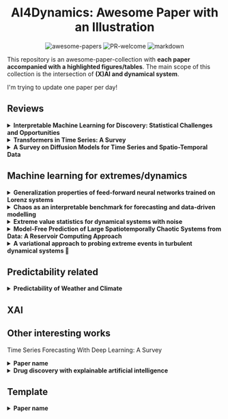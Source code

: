 <div align="center">

# AI4Dynamics: Awesome Paper with an Illustration

<a><img alt="awesome-papers" src="https://img.shields.io/badge/awesome-papers-green"></a>
<a><img alt="PR-welcome" src="https://img.shields.io/badge/PR-welcome-blue"></a>
<a><img alt="markdown" src="https://img.shields.io/badge/markdown-purple"></a>

</div>

This repository is an awesome-paper-collection with **each paper accompanied with a highlighted figures/tables**. The main scope of this collection is the intersection of **(X)AI and dynamical system**. 

I'm trying to update one paper per day!

## Reviews
<!----------------------------------------------------------------------->
<details>
<!-- Unfold text -->
  <summary><b>Interpretable Machine Learning for Discovery: Statistical Challenges and Opportunities</b></summary>
<!-- Tags -->
  <img alt="review" src="https://img.shields.io/badge/review-green">
  <img alt="xai" src="https://img.shields.io/badge/xai-red">  
<!-- Illustration -->
  <a><img alt="illustration" src="illustrations\Genevera2024.png"></a>
</details>
<!----------------------------------------------------------------------->

<!----------------------------------------------------------------------->
<details>
<!-- Unfold text -->
    <summary><b>Transformers in Time Series: A Survey</b></summary>
<!-- Tags -->
    <img alt="machine learning" src="https://img.shields.io/badge/machine_learning-blue">
    <img alt="review" src="https://img.shields.io/badge/review-green">
<!-- Illustration -->
    <a><img alt="illustration" src="illustrations\Qingsong2022_1.png"></a>
    <a><img alt="illustration" src="illustrations\Qingsong2022_2.png"></a>
</details>
<!----------------------------------------------------------------------->

<!----------------------------------------------------------------------->
<details>
<!-- Unfold text -->
    <summary><b>A Survey on Diffusion Models for Time Series and Spatio-Temporal Data</b></summary>
<!-- Tags -->
    <img alt="machine learning" src="https://img.shields.io/badge/machine_learning-blue">
    <img alt="review" src="https://img.shields.io/badge/review-green">
<!-- Illustration -->
    <a><img alt="illustration" src="illustrations\Yiyuan2024.png"></a>
</details>
<!----------------------------------------------------------------------->


## Machine learning for extremes/dynamics
<!----------------------------------------------------------------------->
<details>
<!-- Unfold text -->
    <summary><b>Generalization properties of feed-forward neural networks trained on Lorenz systems</b></summary>
<!-- Tags -->
    <img alt="dynamical system" src="https://img.shields.io/badge/dynamical_system-purple">
    <img alt="machine learning" src="https://img.shields.io/badge/machine_learning-blue">
    <img alt="analysis" src="https://img.shields.io/badge/analysis-yellow">
<!-- Illustration -->
    <a><img alt="illustration" src="illustrations\Sebastian2019.png"></a>
</details>
<!----------------------------------------------------------------------->

<!----------------------------------------------------------------------->
<details>
<!-- Unfold text -->
    <summary><b>Chaos as an interpretable benchmark for forecasting and data-driven modelling</b></summary>
    see also: <b>Model scale versus domain knowledge in statistical forecasting of chaotic systems</b>
<!-- Tags -->
    <img alt="dynamical system" src="https://img.shields.io/badge/dynamical_system-purple">
    <img alt="machine learning" src="https://img.shields.io/badge/machine_learning-blue">
    <img alt="dataset" src="https://img.shields.io/badge/dataset-darkred">
<!-- Illustration -->
    <a><img alt="illustration" src="illustrations\William2023.png"></a>
</details>
<!----------------------------------------------------------------------->

<!----------------------------------------------------------------------->
<details>
<!-- Unfold text -->
    <summary><b>Extreme value statistics for dynamical systems with noise</b></summary>
<!-- Tags -->
    <img alt="dynamical system" src="https://img.shields.io/badge/dynamical_system-purple">
    <img alt="method" src="https://img.shields.io/badge/method-orange">
    <img alt="extreme" src="https://img.shields.io/badge/extreme-lightseagreen">
<!-- Illustration -->
    <a><img alt="illustration" src="illustrations\davide2013.png"></a>
</details>
<!----------------------------------------------------------------------->

<!----------------------------------------------------------------------->
<details>
<!-- Unfold text -->
    <summary><b>Model-Free Prediction of Large Spatiotemporally Chaotic Systems from Data: A Reservoir Computing Approach</b></summary>
<!-- Tags -->
    <img alt="dynamical system" src="https://img.shields.io/badge/dynamical_system-purple">
    <img alt="machine learning" src="https://img.shields.io/badge/machine_learning-blue">
    <img alt="predictability" src="https://img.shields.io/badge/predictability-cadetblue">
<!-- Illustration -->
    <a><img alt="illustration" src="illustrations\Jaideep2018.png"></a>
</details>
<!----------------------------------------------------------------------->

<!----------------------------------------------------------------------->
<details>
<!-- Unfold text -->
    <summary><b>A variational approach to probing extreme events in turbulent dynamical systems &#128209</b></summary>
<!-- Tags -->
    <img alt="dynamical system" src="https://img.shields.io/badge/dynamical_system-purple">
    <img alt="extreme" src="https://img.shields.io/badge/extreme-lightseagreen">
<!-- Illustration -->
    <a><img alt="illustration" src="illustrations\Mohammad2017_1.png"></a>
    <a><img alt="illustration" src="illustrations\Mohammad2017_2.png"></a>
</details>
<!----------------------------------------------------------------------->

## Predictability related
<!----------------------------------------------------------------------->
<details>
<!-- Unfold text -->
    <summary><b>Predictability of Weather and Climate</b></summary>
<!-- Tags -->
    <img alt="dynamical system" src="https://img.shields.io/badge/dynamical_system-purple">
    <img alt="predictability" src="https://img.shields.io/badge/predictability-cadetblue">
<!-- Illustration -->
    <a><img alt="illustration" src="illustrations\Krishnamurthy2019.png"></a>
</details>
<!----------------------------------------------------------------------->

## XAI

## Other interesting works





Time Series Forecasting With Deep Learning: A Survey
<!----------------------------------------------------------------------->
<details>
<!-- Unfold text -->
    <summary><b>Paper name</b></summary>
<!-- Tags -->
    <img alt="dynamical system" src="https://img.shields.io/badge/dynamical_system-purple">
    <img alt="predictability" src="https://img.shields.io/badge/predictability-cadetblue">
<!-- Illustration -->
    <a><img alt="illustration" src="illustrations\Genevera2024.png"></a>
</details>
<!----------------------------------------------------------------------->













<!----------------------------------------------------------------------->
<details>
<!-- Unfold text -->
    <summary><b>Drug discovery with explainable artificial intelligence</b></summary>
<!-- Tags -->
    <img alt="xai" src="https://img.shields.io/badge/xai-red">
<!-- Illustration -->
    <a><img alt="illustration" src="illustrations\Genevera2024.png"></a>
</details>
<!----------------------------------------------------------------------->


## Template
<!----------------------------------------------------------------------->
<details>
<!-- Unfold text -->
    <summary><b>Paper name</b></summary>
<!-- Tags -->
    <img alt="dynamical system" src="https://img.shields.io/badge/dynamical_system-purple">
    <img alt="predictability" src="https://img.shields.io/badge/predictability-cadetblue">
<!-- Illustration -->
    <a><img alt="illustration" src="illustrations\Genevera2024.png"></a>
</details>
<!----------------------------------------------------------------------->



<!-- 
Bookmark: &#128209

## Taxonomy

![review](https://img.shields.io/badge/review-green)
<img alt="review" src="https://img.shields.io/badge/review-green">

![method](https://img.shields.io/badge/method-orange)
<img alt="method" src="https://img.shields.io/badge/method-orange">

![analysis](https://img.shields.io/badge/analysis-yellow)
<img alt="analysis" src="https://img.shields.io/badge/analysis-yellow">

![machine learning](https://img.shields.io/badge/machine_learning-blue)
<img alt="machine learning" src="https://img.shields.io/badge/machine_learning-blue">

![dynamical system](https://img.shields.io/badge/dynamical_system-purple)
<img alt="dynamical system" src="https://img.shields.io/badge/dynamical_system-purple">

![predictability](https://img.shields.io/badge/predictability-cadetblue)
<img alt="predictability" src="https://img.shields.io/badge/predictability-cadetblue">

![dataset](https://img.shields.io/badge/dataset-darkred)
<img alt="dataset" src="https://img.shields.io/badge/dataset-darkred">

![xai](https://img.shields.io/badge/xai-red)
<img alt="xai" src="https://img.shields.io/badge/xai-red">

![extreme](https://img.shields.io/badge/extreme-lightseagreen)
<img alt="extreme" src="https://img.shields.io/badge/extreme-lightseagreen">


-->

